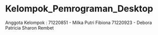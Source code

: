 # Kelompok_Pemrograman_Desktop

Anggota Kelompok :
71220851 - Milka Putri Fibiona
71220923 - Debora Patricia Sharon Rembet
